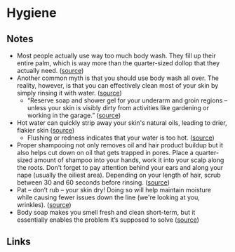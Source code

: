 # Hygiene

## Notes

- Most people actually use way too much body wash. They fill up their entire palm, which is way more than the quarter-sized dollop that they actually need. ([source](https://puracy.com/blogs/wellness/4-tips-how-to-use-body-wash#:~:text=Most%20people%20actually%20use%20way%20too%20much%20body%20wash.%20They%20fill%20up%20their%20entire%20palm%2C%20which%20is%20way%20more%20than%20the%20quarter-sized%20dollop%20that%20they%20actually%20need.))
- Another common myth is that you should use body wash all over. The reality, however, is that you can effectively clean most of your skin by simply rinsing it with water. ([source](https://puracy.com/blogs/wellness/4-tips-how-to-use-body-wash#:~:text=Another%20common%20myth%20is%20that%20you%20should%20use%20body%20wash%20all%20over.%20The%20reality%2C%20however%2C%20is%20that%20you%20can%20effectively%20clean%20most%20of%20your%20skin%20by%20simply%20rinsing%20it%20with%20water.))
  - “Reserve soap and shower gel for your underarm and groin regions – unless your skin is visibly dirty from activities like gardening or working in the garage.” ([source](https://puracy.com/blogs/wellness/4-tips-how-to-use-body-wash#:~:text=%E2%80%9CReserve%20soap%20and%20shower%20gel%20for%20your%20underarm%20and%20groin%20regions%20%E2%80%93%20unless%20your%20skin%20is%20visibly%20dirty%20from%20activities%20like%20gardening%20or%20working%20in%20the%20garage.%E2%80%9D))
- Hot water can quickly strip away your skin's natural oils, leading to drier, flakier skin ([source](https://puracy.com/blogs/wellness/shower-routine-for-healthy-skin#:~:text=hot%20water%20can%20quickly%20strip%20away%20your%20skin's%20natural%20oils%2C%20leading%20to%20drier%2C%20flakier%20skin))
  - Flushing or redness indicates that your water is too hot. ([source](https://puracy.com/blogs/wellness/shower-routine-for-healthy-skin#:~:text=Flushing%20or%20redness%20indicates%20that%20your%20water%20is%20too%20hot.))
- Proper shampooing not only removes oil and hair product buildup but it also helps cut down on oil that gets trapped in pores. Place a quarter-sized amount of shampoo into your hands, work it into your scalp along the roots. Don’t forget to pay attention behind your ears and along your nape (usually the oiliest area). Depending on your length of hair, scrub between 30 and 60 seconds before rinsing. ([source](https://puracy.com/blogs/wellness/shower-routine-for-healthy-skin#:~:text=Proper%20shampooing%20not%20only%20removes%20oil%20and%20hair%20product%20buildup%20but%20it%20also%20helps%20cut%20down%20on%20oil%20that%20gets%20trapped%20in%20pores.%20Place%20a%20quarter-sized%20amount%20of%20shampoo%20into%20your%20hands%2C%20work%20it%20into%20your%20scalp%20along%20the%20roots.%20Don%E2%80%99t%20forget%20to%20pay%20attention%20behind%20your%20ears%20and%20along%20your%20nape%20(usually%20the%20oiliest%20area).%20Depending%20on%20your%20length%20of%20hair%2C%20scrub%20between%2030%20and%2060%20seconds%20before%20rinsing.))
- Pat – don’t rub – your skin dry! Doing so will help maintain moisture while causing fewer issues down the line (we're looking at you, wrinkles). ([source](https://puracy.com/blogs/wellness/shower-routine-for-healthy-skin#:~:text=pat%20%E2%80%93%20don%E2%80%99t%20rub%20%E2%80%93%20your%20skin%20dry!%20Doing%20so%20will%20help%20maintain%20moisture%20while%20causing%20fewer%20issues%20down%20the%20line%20(we're%20looking%20at%20you%2C%20wrinkles).))
- Body soap makes you smell fresh and clean short-term, but it essentially enables the problem it’s supposed to solve ([source](https://repeller.com/giving-up-soap/#:~:text=Body%20soap%20makes%20you%20smell%20fresh%20and%20clean%20short-term%2C%20but%20it%20essentially%20enables%20the%20problem%20it%E2%80%99s%20supposed%20to%20solve))

## Links
